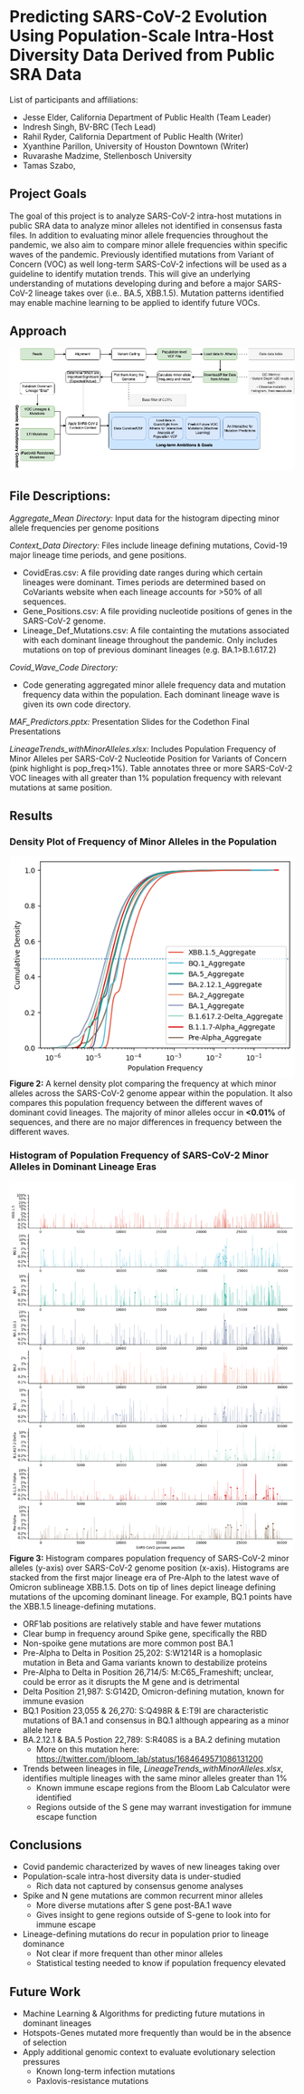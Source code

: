 # Predicting SARS-CoV-2 Evolution Using Population-Scale Intra-Host Diversity Data Derived from Public SRA Data

List of participants and affiliations:
- Jesse Elder, California Department of Public Health (Team Leader)
- Indresh Singh, BV-BRC (Tech Lead)
- Rahil Ryder, California Department of Public Health (Writer)
- Xyanthine Parillon, University of Houston Downtown (Writer)
- Ruvarashe Madzime, Stellenbosch University
- Tamas Szabo, 
## Project Goals
The goal of this project is to analyze SARS-CoV-2 intra-host mutations in public SRA data to analyze minor alleles not identified in consensus fasta files. In addition to evaluating minor allele frequencies throughout the pandemic, we also aim to compare minor allele frequencies within specific waves of the pandemic. Previously identified mutations from Variant of Concern (VOC) as well long-term SARS-CoV-2 infections will be used as a guideline to identify mutation trends. This will give an underlying understanding of mutations developing during and before a major SARS-CoV-2 lineage takes over (i.e.. BA.5, XBB.1.5). Mutation patterns identified may enable machine learning to be applied to identify future VOCs. 

## Approach
  ![Workflow](VCFCodeathon_Workflow.png)

## File Descriptions:
_Aggregate_Mean Directory:_
Input data for the histogram dipecting minor allele frequencies per genome positions

_Context_Data Directory:_
Files include lineage defining mutations, Covid-19 major lineage time periods, and gene positions.
- CovidEras.csv: A file providing date ranges during which certain lineages were dominant. Times periods are determined based on CoVariants website when each lineage accounts for >50% of all sequences.
- Gene_Positions.csv: A file providing nucleotide positions of genes in the SARS-CoV-2 genome.
- Lineage_Def_Mutations.csv: A file containting the mutations associated with each dominant lineage throughout the pandemic. Only includes mutations on top of previous dominant lineages (e.g. BA.1>B.1.617.2)

_Covid_Wave_Code Directory:_
- Code generating aggregated minor allele frequency data and mutation frequency data within the population. Each dominant lineage wave is given its own code directory.

_MAF_Predictors.pptx:_ Presentation Slides for the Codethon Final Presentations

_LineageTrends_withMinorAlleles.xlsx:_ Includes Population Frequency of Minor Alleles per SARS-CoV-2 Nucleotide Position for Variants of Concern (pink highlight is pop_freq>1%). Table annotates three or more SARS-CoV-2 VOC lineages with all greater than 1% population frequency  with relevant mutations at same position. 


## Results
### Density Plot of Frequency of Minor Alleles in the Population
  ![Kernel Density Plot](waves_kdeplot.png)  
  **Figure 2:** A kernel density plot comparing the frequency at which minor alleles across the SARS-CoV-2 genome appear within the population. It also compares this population frequency between the different waves of dominant covid lineages. The majority of minor alleles occur in __<0.01%__ of sequences, and there are no major differences in frequency between the different waves.
### Histogram of Population Frequency of SARS-CoV-2 Minor Alleles in Dominant Lineage Eras
  ![MAF Genome Histogram](Hist_maf_SARS-CoV-2_Lineage.png)
  **Figure 3:** Histogram compares population frequency of SARS-CoV-2 minor alleles (y-axis) over SARS-CoV-2 genome position (x-axis). Histograms are stacked from the first major lineage era of Pre-Alph to the latest wave of Omicron sublineage XBB.1.5. Dots on tip of lines depict lineage defining mutations of the upcoming dominant lineage. For example, BQ.1 points have the XBB.1.5 lineage-defining mutations. 
- ORF1ab positions are relatively stable and have fewer mutations
- Clear bump in frequency around Spike gene, specifically the RBD
- Non-spoike gene mutations are more common post BA.1
- Pre-Alpha to Delta in Position 25,202: S:W1214R is a homoplasic mutation in Beta and Gama variants known to destabilize proteins
- Pre-Alpha to Delta in Position 26,714/5: M:C65_Frameshift; unclear, could be error as it disrupts the M gene and is detrimental
- Delta Position 21,987: S:G142D, Omicron-defining mutation, known for immune evasion
- BQ.1 Position 23,055 & 26,270: S:Q498R & E:T9I are characteristic mutations of BA.1 and consensus in BQ.1 although appearing as a minor allele here
- BA.2.12.1 & BA.5 Postion 22,789: S:R408S is a BA.2 defining mutation
    - More on this mutation here: https://twitter.com/jbloom_lab/status/1684649571086131200
- Trends between lineages in file, _LineageTrends_withMinorAlleles.xlsx_, identifies multiple lineages with the same minor alleles greater than 1%
    - Known immune escape regions from the Bloom Lab Calculator were identified
    - Regions outside of the S gene may warrant investigation for immune escape function

## Conclusions
- Covid pandemic characterized by waves of new lineages taking over
- Population-scale intra-host diversity data is under-studied
  - Rich data not captured by consensus genome analyses
- Spike and N gene mutations are common recurrent minor alleles
  - More diverse mutations after S gene post-BA.1 wave
  - Gives insight to gene regions outside of S-gene to look into for immune escape
- Lineage-defining mutations do recur in population prior to lineage dominance
  - Not clear if more frequent than other minor alleles
  - Statistical testing needed to know if population frequency elevated

## Future Work
- Machine Learning & Algorithms for predicting future mutations in dominant lineages
- Hotspots-Genes mutated more frequently than would be in the absence of selection
- Apply additional genomic context to evaluate evolutionary selection pressures
  - Known long-term infection mutations
  - Paxlovis-resistance mutations


